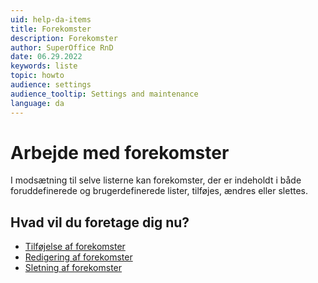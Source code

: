 ```yaml
---
uid: help-da-items
title: Forekomster
description: Forekomster
author: SuperOffice RnD
date: 06.29.2022
keywords: liste
topic: howto
audience: settings
audience_tooltip: Settings and maintenance
language: da
---
```


# Arbejde med forekomster

I modsætning til selve listerne kan forekomster, der er indeholdt i både foruddefinerede og brugerdefinerede lister, tilføjes, ændres eller slettes.

## Hvad vil du foretage dig nu?

* [Tilføjelse af forekomster][1]
* [Redigering af forekomster][2]
* [Sletning af forekomster][3]

<!-- Referenced links -->
[1]: adding-items.md
[2]: editing-items.md
[3]: deleting-items.md

<!-- Referenced images -->
